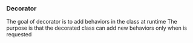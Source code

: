 
### Decorator

The goal of decorator is to add behaviors in the class at runtime
The purpose is that the decorated class can add new behaviors only when is requested
